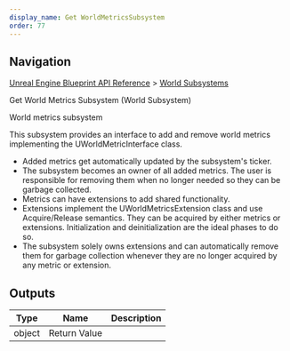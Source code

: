 ```yaml
---
display_name: Get WorldMetricsSubsystem
order: 77
---
```

## Navigation

[Unreal Engine Blueprint API Reference](https://dev.epicgames.com/documentation/en-us/unreal-engine/BlueprintAPI) > [World Subsystems](https://dev.epicgames.com/documentation/en-us/unreal-engine/BlueprintAPI/WorldSubsystems)

Get World Metrics Subsystem (World Subsystem)

World metrics subsystem

This subsystem provides an interface to add and remove world metrics implementing the UWorldMetricInterface class.

- Added metrics get automatically updated by the subsystem's ticker.
- The subsystem becomes an owner of all added metrics. The user is responsible for removing them when no longer
  needed so they can be garbage collected.
- Metrics can have extensions to add shared functionality.
- Extensions implement the UWorldMetricsExtension class and use Acquire/Release semantics. They can be acquired by
  either metrics or extensions. Initialization and deinitialization are the ideal phases to do so.
- The subsystem solely owns extensions and can automatically remove them for garbage collection whenever they are no
  longer acquired by any metric or extension.

## Outputs

| Type | Name | Description |
| --- | --- | --- |
| object | Return Value |  |
